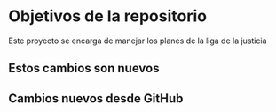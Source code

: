 # Objetivos de la repositorio

Este proyecto se encarga de manejar los planes de la liga de la justicia


## Estos cambios son nuevos
## Cambios nuevos desde GitHub
